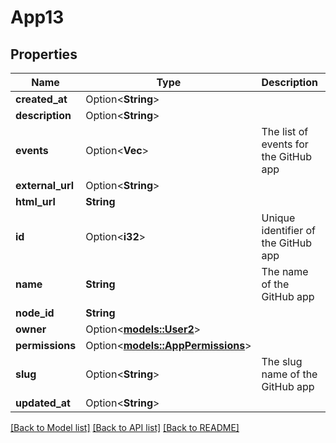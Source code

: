 # App13

## Properties

Name | Type | Description | Notes
------------ | ------------- | ------------- | -------------
**created_at** | Option<**String**> |  | 
**description** | Option<**String**> |  | 
**events** | Option<**Vec<String>**> | The list of events for the GitHub app | [optional]
**external_url** | Option<**String**> |  | 
**html_url** | **String** |  | 
**id** | Option<**i32**> | Unique identifier of the GitHub app | 
**name** | **String** | The name of the GitHub app | 
**node_id** | **String** |  | 
**owner** | Option<[**models::User2**](User_2.md)> |  | 
**permissions** | Option<[**models::AppPermissions**](App_permissions.md)> |  | [optional]
**slug** | Option<**String**> | The slug name of the GitHub app | [optional]
**updated_at** | Option<**String**> |  | 

[[Back to Model list]](../README.md#documentation-for-models) [[Back to API list]](../README.md#documentation-for-api-endpoints) [[Back to README]](../README.md)



